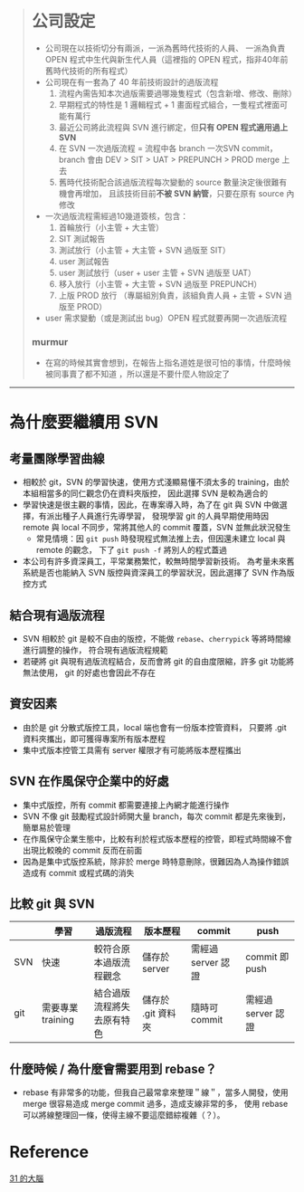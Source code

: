 > # 公司設定 #
> * 公司現在以技術切分有兩派，一派為舊時代技術的人員、
>	一派為負責 OPEN 程式中生代與新生代人員（這裡指的 OPEN 程式，指非40年前舊時代技術的所有程式）
> * 公司現在有一套為了 40 年前技術設計的過版流程
>	1. 流程內需告知本次過版需要過哪幾隻程式（包含新增、修改、刪除）
>	1. 早期程式的特性是 1 邏輯程式 + 1 畫面程式組合，一隻程式裡面可能有萬行
>	1. 最近公司將此流程與 SVN 進行綁定，但**只有 OPEN 程式適用過上 SVN**
>	1. 在 SVN 一次過版流程 = 流程中各 branch 一次SVN commit，
>		branch 會由 DEV > SIT > UAT > PREPUNCH > PROD merge 上去
>	1. 舊時代技術配合該過版流程每次變動的 source 數量決定後很難有機會再增加，
>		且該技術目前**不被 SVN 納管**，只要在原有 source 內修改
> * 一次過版流程需經過10幾道簽核，包含：
>	1. 首輪放行（小主管 + 大主管）
>	1. SIT 測試報告
>	1. 測試放行（小主管 + 大主管 + SVN 過版至 SIT）
>	1. user 測試報告
>	1. user 測試放行（user + user 主管 + SVN 過版至 UAT）
>	1. 移入放行（小主管 + 大主管 + SVN 過版至 PREPUNCH）
>	1. 上版 PROD 放行 （專屬組別負責，該組負責人員 + 主管 + SVN 過版至 PROD）
> * user 需求變動（或是測試出 bug）OPEN 程式就要再開一次過版流程
> ### murmur ###
> * 在寫的時候其實會想到，在報告上指名道姓是很可怕的事情，什麼時候被同事賣了都不知道
>	，所以還是不要什麼人物設定了


______________________________________________________________________


# 為什麼要繼續用 SVN #

考量團隊學習曲線
---------------

* 相較於 git，SVN 的學習快速，使用方式淺顯易懂不須太多的 training，由於本組相當多的同仁觀念仍在資料夾版控，
	因此選擇 SVN 是較為適合的
* 學習快速是很主觀的事情，因此，在專案導入時，為了在 git 與 SVN 中做選擇，有派出種子人員進行先導學習，
	發現學習 git 的人員早期使用時因 remote 與 local 不同步，常將其他人的 commit 覆蓋，SVN 並無此狀況發生
	* 常見情境：因 `git push` 時發現程式無法推上去，但因還未建立 local 與 remote 的觀念，
		下了 `git push -f` 將別人的程式蓋過
* 本公司有許多資深員工，平常業務繁忙，較無時間學習新技術。
	為考量未來舊系統是否也能納入 SVN 版控與資深員工的學習狀況，因此選擇了 SVN 作為版控方式

結合現有過版流程
---------------

* SVN 相較於 git 是較不自由的版控，不能做 `rebase`、`cherrypick` 等將時間線進行調整的操作，
	符合現有過版流程規範
* 若硬將 git 與現有過版流程結合，反而會將 git 的自由度限縮，許多 git 功能將無法使用，
	git 的好處也會因此不存在

資安因素
-------

* 由於是 git 分散式版控工具，local 端也會有一份版本控管資料，
	只要將 .git 資料夾攜出，即可獲得專案所有版本歷程
* 集中式版本控管工具需有 server 權限才有可能將版本歷程攜出

SVN 在作風保守企業中的好處
------------------------

* 集中式版控，所有 commit 都需要連接上內網才能進行操作
* SVN 不像 git 鼓勵程式設計師開大量 branch，每次 commit 都是先來後到，簡單易於管理
* 在作風保守企業生態中，比較有利於程式版本歷程的控管，即程式時間線不會出現比較晚的 commit 反而在前面
* 因為是集中式版控系統，除非於 merge 時特意刪除，很難因為人為操作錯誤造成有 commit 或程式碼的消失

比較 git 與 SVN
---------------

||學習|過版流程|版本歷程|commit|push|
|---|---|---|---|---|---|
|SVN|快速|較符合原本過版流程觀念|儲存於 server|需經過 server 認證|commit 即 push|
|git|需要專業 training|結合過版流程將失去原有特色|儲存於 .git 資料夾|隨時可 commit|需經過 server 認證|

什麼時候 / 為什麼會需要用到 rebase？
---------------------------------

* rebase 有非常多的功能，但我自己最常拿來整理＂線＂，當多人開發，使用 merge 很容易造成 merge commit 過多，造成支線非常的多，
	使用 rebase 可以將線整理回一條，使得主線不要這麼錯綜複雜（？）。


# Reference #

[31 的大腦][31 的大腦]


[31 的大腦]:http://404NotFound/

